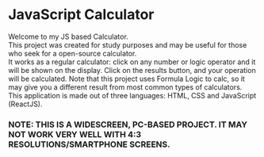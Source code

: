 # JavaScript Calculator
Welcome to my JS based Calculator.
<br /> This project was created for study purposes and may be useful for those who seek for a open-source calculator.
<br /> It works as a regular calculator: click on any number or logic operator and it will be shown on the display. Click on the results button, and your operation will be calculated. Note that this project uses Formula Logic to calc, so it may give you a different result from most common types of calculators.
<br />This application is made out of three languages: HTML, CSS and JavaScript (ReactJS).

### NOTE: THIS IS A WIDESCREEN, PC-BASED PROJECT. IT MAY NOT WORK VERY WELL WITH 4:3 RESOLUTIONS/SMARTPHONE SCREENS.
